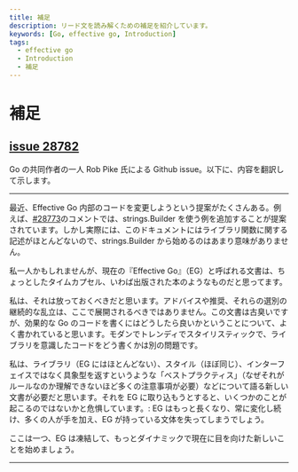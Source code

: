 ```yaml
---
title: 補足
description: リード文を読み解くための補足を紹介しています。
keywords: [Go, effective go, Introduction]
tags:
  - effective go
  - Introduction
  - 補足
---
```


# 補足

## [issue 28782](https://github.com/golang/go/issues/28782)

Go の共同作者の一人 Rob Pike 氏による Github issue。以下に、内容を翻訳して示します。

---

最近、Effective Go 内部のコードを変更しようという提案がたくさんある。例えば、[#28773](https://github.com/golang/go/issues/28773)のコメントでは、strings.Builder を使う例を追加することが提案されています。しかし実際には、このドキュメントにはライブラリ関数に関する記述がほとんどないので、strings.Builder から始めるのはあまり意味がありません。

私一人かもしれませんが、現在の『Effective Go』（EG）と呼ばれる文書は、ちょっとしたタイムカプセル、いわば出版された本のようなものだと思ってます。

私は、それは放っておくべきだと思います。アドバイスや推奨、それらの選別の継続的な乱立は、ここで展開されるべきではありません。この文書は古臭いですが、効果的な Go のコードを書くにはどうしたら良いかということについて、よく書かれていると思います。モダンでトレンディでスタイリスティックで、ライブラリを意識したコードをどう書くかは別の問題です。

私は、ライブラリ（EG にはほとんどない）、スタイル（ほぼ同じ）、インターフェイスではなく具象型を返すというような「ベストプラクティス」（なぜそれがルールなのか理解できないほど多くの注意事項が必要）などについて語る新しい文書が必要だと思います。それを EG に取り込もうとすると、いくつかのことが起こるのではないかと危惧しています。: EG はもっと長くなり、常に変化し続け、多くの人が手を加え、EG が持っている文体を失ってしまうでしょう。

ここは一つ、EG は凍結して、もっとダイナミックで現在に目を向けた新しいことを始めましょう。

---
